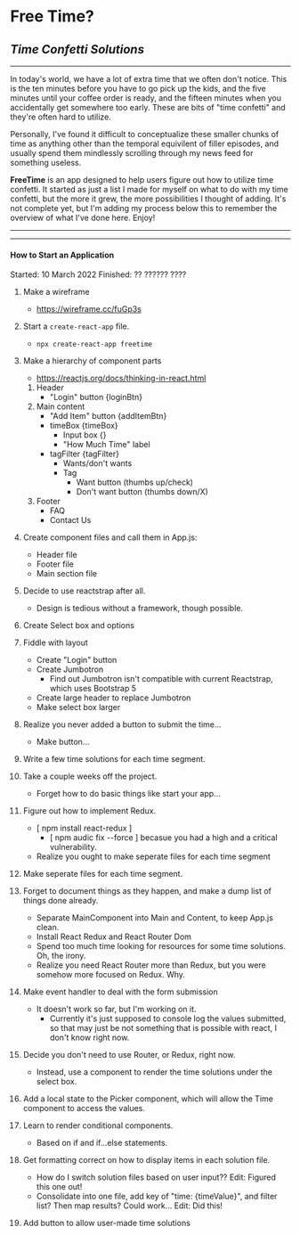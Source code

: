 # Free Time?

## _Time Confetti Solutions_

---

In today's world, we have a lot of extra time that we often don't notice. This is the ten minutes before you have to go pick up the kids, and the five minutes until your coffee order is ready, and the fifteen minutes when you accidentally get somewhere too early. These are bits of "time confetti" and they're often hard to utilize.

Personally, I've found it difficult to conceptualize these smaller chunks of time as anything other than the temporal equivilent of filler episodes, and usually spend them mindlessly scrolling through my news feed for something useless.

**FreeTime** is an app designed to help users figure out how to utilize time confetti. It started as just a list I made for myself on what to do with my time confetti, but the more it grew, the more possibilities I thought of adding. It's not complete yet, but I'm adding my process below this to remember the overview of what I've done here. Enjoy!

---

---

#### How to Start an Application

Started: 10 March 2022
Finished: ?? ?????? ????

1. Make a wireframe

    - https://wireframe.cc/fuGp3s

2. Start a `create-react-app` file.

    - `npx create-react-app freetime`

3. Make a hierarchy of component parts

    - https://reactjs.org/docs/thinking-in-react.html

    1. Header
        - "Login" button {loginBtn}
    2. Main content
        - "Add Item" button {addItemBtn}
        - timeBox {timeBox}
            - Input box {}
            - "How Much Time" label
        - tagFilter {tagFilter}
            - Wants/don't wants
            - Tag
                - Want button (thumbs up/check)
                - Don't want button (thumbs down/X)
    3. Footer
        - FAQ
        - Contact Us

4. Create component files and call them in App.js:

    - Header file
    - Footer file
    - Main section file

5. Decide to use reactstrap after all.

    - Design is tedious without a framework, though possible.

6. Create Select box and options

7. Fiddle with layout

    - Create "Login" button
    - Create Jumbotron
        - Find out Jumbotron isn't compatible with current Reactstrap, which uses Bootstrap 5
    - Create large header to replace Jumbotron
    - Make select box larger

8. Realize you never added a button to submit the time...

    - Make button...

9. Write a few time solutions for each time segment.

10. Take a couple weeks off the project.

    - Forget how to do basic things like start your app...

11. Figure out how to implement Redux.

    - [ npm install react-redux ]
        - [ npm audic fix --force ] becasue you had a high and a critical vulnerability.
    - Realize you ought to make seperate files for each time segment

12. Make seperate files for each time segment.

13. Forget to document things as they happen, and make a dump list of things done already.

    - Separate MainComponent into Main and Content, to keep App.js clean.
    - Install React Redux and React Router Dom
    - Spend too much time looking for resources for some time solutions. Oh, the irony.
    - Realize you need React Router more than Redux, but you were somehow more focused on Redux. Why.

14. Make event handler to deal with the form submission

    - It doesn't work so far, but I'm working on it.
        - Currently it's just supposed to console log the values submitted, so that may just be not something that is possible with react, I don't know right now.

15. Decide you don't need to use Router, or Redux, right now.

    - Instead, use a component to render the time solutions under the select box.

16. Add a local state to the Picker component, which will allow the Time component to access the values.

17. Learn to render conditional components.

    - Based on if and if...else statements.

18. Get formatting correct on how to display items in each solution file.

    - How do I switch solution files based on user input?? Edit: Figured this one out!
    - Consolidate into one file, add key of "time: {timeValue}", and filter list? Then map results? Could work... Edit: Did this!

19. Add button to allow user-made time solutions
